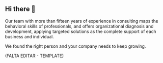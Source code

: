 ## Hi there 👋

Our team with more than fifteen years of experience in consulting maps the behavioral skills of professionals, and offers organizational diagnosis and development, applying targeted solutions as the complete support of each business and individual.

We found the right person and your company needs to keep growing.


<!--

**Here are some ideas to get you started:**

🙋‍♀️ A short introduction - what is your organization all about?
🌈 Contribution guidelines - how can the community get involved?
👩‍💻 Useful resources - where can the community find your docs? Is there anything else the community should know?
🍿 Fun facts - what does your team eat for breakfast?
🧙 Remember, you can do mighty things with the power of [Markdown](https://docs.github.com/github/writing-on-github/getting-started-with-writing-and-formatting-on-github/basic-writing-and-formatting-syntax)
-->

(FALTA EDITAR - TEMPLATE)
